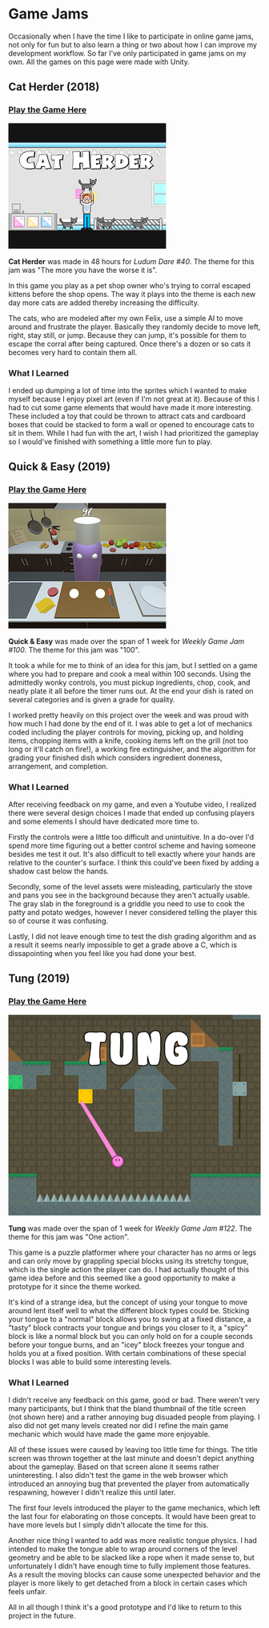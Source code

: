 # Game Jams

Occasionally when I have the time I like to participate in online game jams, not only for fun but to also learn a thing or two about how I can improve my development workflow. So far I've only participated in game jams on my own. All the games on this page were made with Unity.

## Cat Herder (2018)

### **<a href="https://nickl.itch.io/cat-herder" target="_blank">Play the Game Here</a>**

<img class="leftImage" src="images/game_jams/cat-herder.png"/>

__Cat Herder__ was made in 48 hours for _Ludum Dare #40_. The theme for this jam was "The more you have the worse it is". 

In this game you play as a pet shop owner who's trying to corral escaped kittens before the shop opens. The way it plays into the theme is each new day more cats are added thereby increasing the difficulty.

The cats, who are modeled after my own Felix, use a simple AI to move around and frustrate the player. Basically they randomly decide to move left, right, stay still, or jump. Because they can jump, it's possible for them to escape the corral after being captured. Once there's a dozen or so cats it becomes very hard to contain them all.

### What I Learned

I ended up dumping a lot of time into the sprites which I wanted to make myself because I enjoy pixel art (even if I'm not great at it). Because of this I had to cut some game elements that would have made it more interesting. These included a toy that could be thrown to attract cats and cardboard boxes that could be stacked to form a wall or opened to encourage cats to sit in them. While I had fun with the art, I wish I had prioritized the gameplay so I would've finished with something a little more fun to play.

## Quick & Easy (2019)

### **<a href="https://nickl.itch.io/quick-and-easy" target="_blank">Play the Game Here</a>**

<img class="rightImage" src="images/game_jams/quick-and-easy.png"/>

__Quick & Easy__ was made over the span of 1 week for _Weekly Game Jam #100_. The theme for this jam was "100".

It took a while for me to think of an idea for this jam, but I settled on a game where you had to prepare and cook a meal within 100 seconds. Using the admittedly wonky controls, you must pickup ingredients, chop, cook, and neatly plate it all before the timer runs out. At the end your dish is rated on several categories and is given a grade for quality.

I worked pretty heavily on this project over the week and was proud with how much I had done by the end of it. I was able to get a lot of mechanics coded including the player controls for moving, picking up, and holding items, chopping items with a knife, cooking items left on the grill (not too long or it'll catch on fire!), a working fire extinguisher, and the algorithm for grading your finished dish which considers ingredient doneness, arrangement, and completion.

### What I Learned
After receiving feedback on my game, and even a Youtube video, I realized there were several design choices I made that ended up confusing players and some elements I should have dedicated more time to.

Firstly the controls were a little too difficult and unintuitive. In a do-over I'd spend more time figuring out a better control scheme and having someone besides me test it out. It's also difficult to tell exactly where your hands are relative to the counter's surface. I think this could've been fixed by adding a shadow cast below the hands.

Secondly, some of the level assets were misleading, particularly the stove and pans you see in the background because they aren't actually usable. The gray slab in the foreground is a griddle you need to use to cook the patty and potato wedges, however I never considered telling the player this so of course it was confusing. 

Lastly, I did not leave enough time to test the dish grading algorithm and as a result it seems nearly impossible to get a grade above a C, which is dissapointing when you feel like you had done your best.

## Tung (2019)

### **<a href="https://nickl.itch.io/tung" target="_blank">Play the Game Here</a>**

<img class="leftImage" src="images/game_jams/tung.png"/>

__Tung__ was made over the span of 1 week for _Weekly Game Jam #122_. The theme for this jam was "One action".

This game is a puzzle platformer where your character has no arms or legs and can only move  by grappling special blocks using its stretchy tongue, which is the single action the player can do. I had actually thought of this game idea before and this seemed like a good opportunity to make a prototype for it since the theme worked.

It's kind of a strange idea, but the concept of using your tongue to move around lent itself well to what the different block types could be. Sticking your tongue to a "normal" block allows you to swing at a fixed distance, a "tasty" block contracts your tongue and brings you closer to it, a "spicy" block is like a normal block but you can only hold on for a couple seconds before your tongue burns, and an "icey" block freezes your tongue and holds you at a fixed position. With certain combinations of these special blocks I was able to build some interesting levels.

### What I Learned
I didn't receive any feedback on this game, good or bad. There weren't very many participants, but I think that the bland thumbnail of the title screen (not shown here) and a rather annoying bug disuaded people from playing. I also did not get many levels created nor did I refine the main game mechanic which would have made the game more enjoyable.

All of these issues were caused by leaving too little time for things. The title screen was thrown together at the last minute and doesn't depict anything about the gameplay. Based on that screen alone it seems rather uninteresting. I also didn't test the game in the web browser which introduced an annoying bug that prevented the player from automatically respawning, however I didn't realize this until later.

The first four levels introduced the player to the game mechanics, which left the last four for elaborating on those concepts. It would have been great to have more levels but I simply didn't allocate the time for this.

Another nice thing I wanted to add was more realistic tongue physics. I had intended to make the tongue able to wrap around corners of the level geometry and be able to be slacked like a rope when it made sense to, but unfortunately I didn't have enough time to fully implement those features. As a result the moving blocks can cause some unexpected behavior and the player is more likely to get detached from a block in certain cases which feels unfair.

All in all though I think it's a good prototype and I'd like to return to this project in the future.
